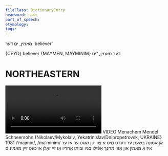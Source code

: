 ```yaml
---
fileClass: DictionaryEntry
headword: מאמין
part_of_speech: 
etymology: 
tags: 
---
```

מאמין, ים
דער
'believer'

{CEYD}
believer {MAYMEN, MAYMINIM} דער מאמין, ־ים

NORTHEASTERN
==============

![](https://ia801503.us.archive.org/24/items/Lubavitcher_Rebbe/Menachem%20Mendel%20Schneersohn%201981%20-%20an%20emuno%20beshas%20er%20redt%20mit%20a%20tsveytn%20zogt%20er%20az%20er%20iz%20a%20maymin%20un%20iz%20im%20mekhanekh%20afile%20bonov%20ubeysoy%20akhrov%20az%20zey%20zoln%20oyhket%20zayn%20mayminim.mp4)
VIDEO Menachem Mendel Schneersohn {Nikolaev/Mykolaiv, Yekatrinislav/Dnipropetrovsk, UKRAINE} 1981
/ˈmajmin/, /maˈminim/
אַן אמונה בשעת ער רעדט מיט אַ צווייטן זאָגט ער אַז ער איז אַ מאמין און אַזוי מחנך אַפֿילו בניו וביתו אַחריו אַז זיי זאָלן אויכעט זײַן מאמינים
